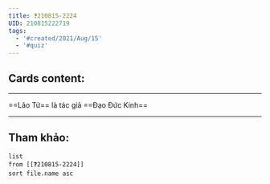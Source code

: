 ```yaml
---
title: ❓210815-2224
UID: 210815222719
tags:
  - '#created/2021/Aug/15'
  - '#quiz'
---
```


## Cards content:
---

==Lão Tử== là tác giả ==Đạo Đức Kinh==
<!--SR:!2021-10-16,45,290!2021-11-08,50,250-->

---


## Tham khảo:
```dataview
list
from [[❓210815-2224]]
sort file.name asc
```